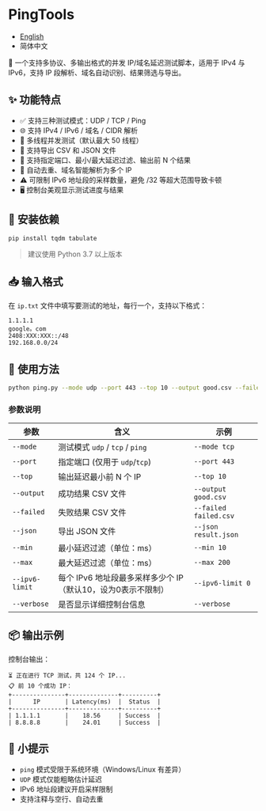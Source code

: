 # PingTools

- [English](./README.md)
- 简体中文

🎯 一个支持多协议、多输出格式的并发 IP/域名延迟测试脚本，适用于 IPv4 与 IPv6，支持 IP 段解析、域名自动识别、结果筛选与导出。

## ✨ 功能特点

- ✅ 支持三种测试模式：UDP / TCP / Ping  
- 🌐 支持 IPv4 / IPv6 / 域名 / CIDR 解析  
- 🚀 多线程并发测试（默认最大 50 线程）  
- 📂 支持导出 CSV 和 JSON 文件  
- 🎯 支持指定端口、最小/最大延迟过滤、输出前 N 个结果  
- 🧠 自动去重、域名智能解析为多个 IP  
- ⚠️ 可限制 IPv6 地址段的采样数量，避免 /32 等超大范围导致卡顿  
- 🖥️ 控制台美观显示测试进度与结果  

## 🔧 安装依赖

```bash
pip install tqdm tabulate
```

> 建议使用 Python 3.7 以上版本

## 📥 输入格式

在 `ip.txt` 文件中填写要测试的地址，每行一个，支持以下格式：

```
1.1.1.1
google。com
2408:XXX:XXX::/48
192.168.0.0/24
```

## 🚀 使用方法

```bash
python ping.py --mode udp --port 443 --top 10 --output good.csv --failed bad.csv --json good.json --min 10 --max 200
```

### 参数说明

| 参数 | 含义 | 示例 |
|------|------|------|
| `--mode` | 测试模式 `udp` / `tcp` / `ping` | `--mode tcp` |
| `--port` | 指定端口 (仅用于 `udp`/`tcp`) | `--port 443` |
| `--top` | 输出延迟最小前 N 个 IP | `--top 10` |
| `--output` | 成功结果 CSV 文件 | `--output good.csv` |
| `--failed` | 失败结果 CSV 文件 | `--failed failed.csv` |
| `--json` | 导出 JSON 文件 | `--json result.json` |
| `--min` | 最小延迟过滤（单位：ms）| `--min 10` |
| `--max` | 最大延迟过滤（单位：ms）| `--max 200` |
| `--ipv6-limit` | 每个 IPv6 地址段最多采样多少个 IP（默认10，设为0表示不限制） | `--ipv6-limit 0` |
| `--verbose` | 是否显示详细控制台信息 | `--verbose` |

## 📦 输出示例

控制台输出：

```
⏳ 正在进行 TCP 测试，共 124 个 IP...
📋 前 10 个成功 IP：
+---------------+--------------+----------+
|      IP       | Latency(ms)  |  Status  |
+---------------+--------------+----------+
| 1.1.1.1       |    18.56     | Success  |
| 8.8.8.8       |    24.01     | Success  |
```

## 🧠 小提示

- `ping` 模式受限于系统环境（Windows/Linux 有差异）
- `UDP` 模式仅能粗略估计延迟
- IPv6 地址段建议开启采样限制
- 支持注释与空行、自动去重
